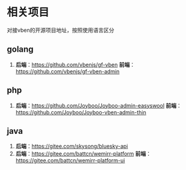 # 相关项目

对接vben的开源项目地址，按照使用语言区分

## golang
1. **后端**：https://github.com/vbenjs/gf-vben **前端**：https://github.com/vbenjs/gf-vben-admin





## php
1. **后端**：https://github.com/Joyboo/Joyboo-admin-easyswool **前端**：https://github.com/Joyboo/Joyboo-vben-admin-thin


## java
1. **后端**：https://gitee.com/skysong/bluesky-api
2. **后端**：https://gitee.com/battcn/wemirr-platform **前端**：https://gitee.com/battcn/wemirr-platform-ui
